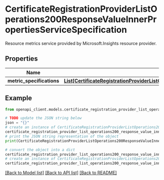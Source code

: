 # CertificateRegistrationProviderListOperations200ResponseValueInnerPropertiesServiceSpecification

Resource metrics service provided by Microsoft.Insights resource provider.

## Properties

Name | Type | Description | Notes
------------ | ------------- | ------------- | -------------
**metric_specifications** | [**List[CertificateRegistrationProviderListOperations200ResponseValueInnerPropertiesServiceSpecificationMetricSpecificationsInner]**](CertificateRegistrationProviderListOperations200ResponseValueInnerPropertiesServiceSpecificationMetricSpecificationsInner.md) |  | [optional] 

## Example

```python
from openapi_client.models.certificate_registration_provider_list_operations200_response_value_inner_properties_service_specification import CertificateRegistrationProviderListOperations200ResponseValueInnerPropertiesServiceSpecification

# TODO update the JSON string below
json = "{}"
# create an instance of CertificateRegistrationProviderListOperations200ResponseValueInnerPropertiesServiceSpecification from a JSON string
certificate_registration_provider_list_operations200_response_value_inner_properties_service_specification_instance = CertificateRegistrationProviderListOperations200ResponseValueInnerPropertiesServiceSpecification.from_json(json)
# print the JSON string representation of the object
print(CertificateRegistrationProviderListOperations200ResponseValueInnerPropertiesServiceSpecification.to_json())

# convert the object into a dict
certificate_registration_provider_list_operations200_response_value_inner_properties_service_specification_dict = certificate_registration_provider_list_operations200_response_value_inner_properties_service_specification_instance.to_dict()
# create an instance of CertificateRegistrationProviderListOperations200ResponseValueInnerPropertiesServiceSpecification from a dict
certificate_registration_provider_list_operations200_response_value_inner_properties_service_specification_from_dict = CertificateRegistrationProviderListOperations200ResponseValueInnerPropertiesServiceSpecification.from_dict(certificate_registration_provider_list_operations200_response_value_inner_properties_service_specification_dict)
```
[[Back to Model list]](../README.md#documentation-for-models) [[Back to API list]](../README.md#documentation-for-api-endpoints) [[Back to README]](../README.md)


